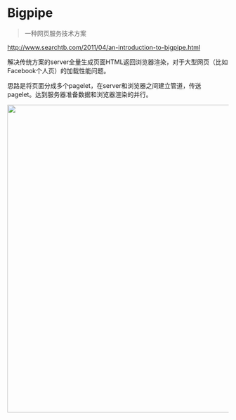 # Bigpipe


> 一种网页服务技术方案

<http://www.searchtb.com/2011/04/an-introduction-to-bigpipe.html>

解决传统方案的server全量生成页面HTML返回浏览器渲染，对于大型网页（比如Facebook个人页）的加载性能问题。

思路是将页面分成多个pagelet，在server和浏览器之间建立管道，传送pagelet。达到服务器准备数据和浏览器渲染的并行。

<img src="./img/bigpipe.png" width="700">






